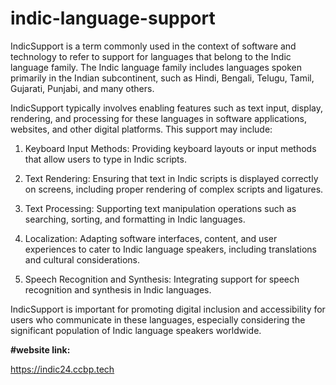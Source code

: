 # indic-language-support

IndicSupport is a term commonly used in the context of software and technology to refer to support for languages that belong to the Indic language family. The Indic language family includes languages spoken primarily in the Indian subcontinent, such as Hindi, Bengali, Telugu, Tamil, Gujarati, Punjabi, and many others.

IndicSupport typically involves enabling features such as text input, display, rendering, and processing for these languages in software applications, websites, and other digital platforms. This support may include:

1. Keyboard Input Methods: Providing keyboard layouts or input methods that allow users to type in Indic scripts.

2. Text Rendering: Ensuring that text in Indic scripts is displayed correctly on screens, including proper rendering of complex scripts and ligatures.

3. Text Processing: Supporting text manipulation operations such as searching, sorting, and formatting in Indic languages.

4. Localization: Adapting software interfaces, content, and user experiences to cater to Indic language speakers, including translations and cultural considerations.

5. Speech Recognition and Synthesis: Integrating support for speech recognition and synthesis in Indic languages.

IndicSupport is important for promoting digital inclusion and accessibility for users who communicate in these languages, especially considering the significant population of Indic language speakers worldwide.

**#website link:**

https://indic24.ccbp.tech
